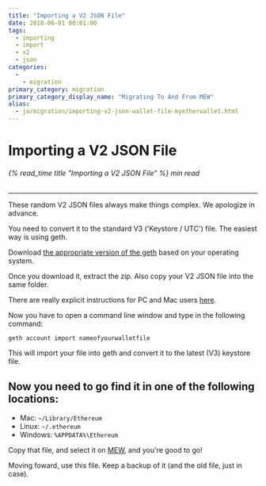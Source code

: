 ```yaml
---
title: "Importing a V2 JSON File"
date: 2018-06-01 00:01:00
tags:
  - importing
  - import
  - v2
  - json
categories:
  - 
    - migration
primary_category: migration
primary_category_display_name: "Migrating To And From MEW"
alias:
  - ja/migration/importing-v2-json-wallet-file-myetherwallet.html
---
```


# **Importing a V2 JSON File**

###### {% read_time title "Importing a V2 JSON File" %} min read

* * *

These random V2 JSON files always make things complex. We apologize in advance.

You need to convert it to the standard V3 ('Keystore / UTC') file. The easiest way is using geth.

Download [the appropriate version of the geth](https://github.com/ethereum/go-ethereum/releases) based on your operating system.

Once you download it, extract the zip. Also copy your V2 JSON file into the same folder.

There are really explicit instructions for PC and Mac users [here](https://ethereum.stackexchange.com/questions/465/How-to-import-a-plain-private-key-into-geth-or-mist).

Now you have to open a command line window and type in the following command:

`geth account import nameofyourwalletfile`

This will import your file into geth and convert it to the latest (V3) keystore file.

## **Now you need to go find it in one of the following locations:**

-   Mac: `~/Library/Ethereum`
-   Linux: `~/.ethereum`
-   Windows: `%APPDATA%\Ethereum`

Copy that file, and select it on [MEW](https://www.myetherwallet.com), and you're good to go!

Moving foward, use this file. Keep a backup of it (and the old file, just in case).
